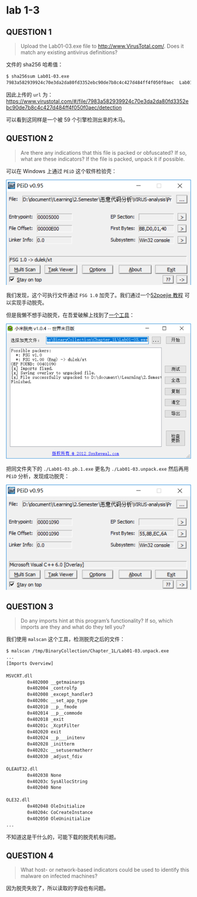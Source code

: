 # lab 1-3

## QUESTION 1

> Upload the Lab01-03.exe file to http://www.VirusTotal.com/. Does it match any existing antivirus definitions?

文件的 sha256 哈希值：

```bash
$ sha256sum Lab01-03.exe
7983a582939924c70e3da2da80fd3352ebc90de7b8c4c427d484ff4f050f0aec  Lab01-03.exe
```

因此上传的 `url` 为：https://www.virustotal.com/#/file/7983a582939924c70e3da2da80fd3352ebc90de7b8c4c427d484ff4f050f0aec/detection

可以看到这同样是一个被 59 个引擎检测出来的木马。

## QUESTION 2

> Are there any indications that this file is packed or obfuscated? If so, what are these indicators? If the file is packed, unpack it if possible.

可以在 Windows 上通过 `PEiD` 这个软件检验壳：

![03.exe.PEiD](./03.exe.PEiD.png)

我们发现，这个可执行文件通过 `FSG 1.0` 加壳了。我们通过一个[52poejie 教程](https://www.52pojie.cn/thread-886615-1-1.html?tdsourcetag=s_pctim_aiomsg) 可以实现手动脱壳。

但是我懒不想手动脱壳，在吾爱破解上找到了[一个工具](https://www.52pojie.cn/thread-153693-1-1.html)：

![03.exe.PackerBreaker](./03.exe.PackerBreaker.png)

把同文件夹下的 `./Lab01-03.pb.1.exe` 更名为 `./Lab01-03.unpack.exe` 然后再用 `PEiD` 分析，发现成功脱壳：

![03.exe.PEiD.unpack](./03.exe.PEiD.unpack.png)

## QUESTION 3

> Do any imports hint at this program’s functionality? If so, which imports are they and what do they tell you?

我们使用 `malscan` 这个工具，检测脱壳之后的文件：

```bash
$ malscan /tmp/BinaryCollection/Chapter_1L/Lab01-03.unpack.exe
...
[Imports Overview]

MSVCRT.dll
        0x402000 __getmainargs
        0x402004 _controlfp
        0x402008 _except_handler3
        0x40200c __set_app_type
        0x402010 __p__fmode
        0x402014 __p__commode
        0x402018 _exit
        0x40201c _XcptFilter
        0x402020 exit
        0x402024 __p___initenv
        0x402028 _initterm
        0x40202c __setusermatherr
        0x402030 _adjust_fdiv

OLEAUT32.dll
        0x402038 None
        0x40203c SysAllocString
        0x402040 None

OLE32.dll
        0x402048 OleInitialize
        0x40204c CoCreateInstance
        0x402050 OleUninitialize
...
```

不知道这是干什么的，可能下载的脱壳机有问题。

## QUESTION 4

> What host- or network-based indicators could be used to identify this malware on infected machines?

因为脱壳失败了，所以读取的字段也有问题。